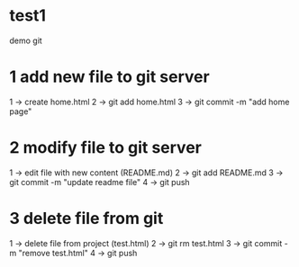 # test1
demo git

1 add new file to git server
===========================
1 -> create home.html
2 -> git add home.html
3 -> git commit -m "add home page"

2 modify file to git server
===========================
1 -> edit file with new content (README.md)
2 -> git add README.md
3 -> git commit -m "update readme file"
4 -> git push

3 delete file from git
===========================
1 -> delete file from project (test.html)
2 -> git rm test.html
3 -> git commit -m "remove test.html"
4 -> git push